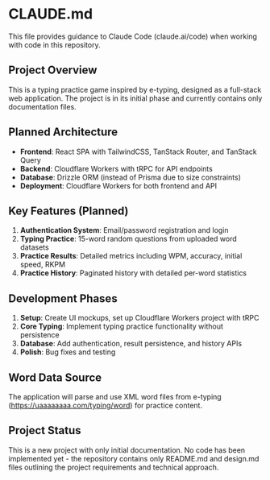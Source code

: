 # CLAUDE.md

This file provides guidance to Claude Code (claude.ai/code) when working with code in this repository.

## Project Overview

This is a typing practice game inspired by e-typing, designed as a full-stack web application. The project is in its initial phase and currently contains only documentation files.

## Planned Architecture

- **Frontend**: React SPA with TailwindCSS, TanStack Router, and TanStack Query
- **Backend**: Cloudflare Workers with tRPC for API endpoints
- **Database**: Drizzle ORM (instead of Prisma due to size constraints)
- **Deployment**: Cloudflare Workers for both frontend and API

## Key Features (Planned)

1. **Authentication System**: Email/password registration and login
2. **Typing Practice**: 15-word random questions from uploaded word datasets
3. **Practice Results**: Detailed metrics including WPM, accuracy, initial speed, RKPM
4. **Practice History**: Paginated history with detailed per-word statistics

## Development Phases

1. **Setup**: Create UI mockups, set up Cloudflare Workers project with tRPC
2. **Core Typing**: Implement typing practice functionality without persistence
3. **Database**: Add authentication, result persistence, and history APIs
4. **Polish**: Bug fixes and testing

## Word Data Source

The application will parse and use XML word files from e-typing (https://uaaaaaaaa.com/typing/word) for practice content.

## Project Status

This is a new project with only initial documentation. No code has been implemented yet - the repository contains only README.md and design.md files outlining the project requirements and technical approach.